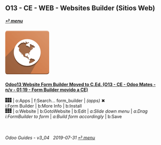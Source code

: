 ## O13 - CE - WEB - Websites Builder (Sitios Web)
#### [_&#x23CE; menu_](/o13/ce/o13-ce-guides_menu.md)  
### ![web](/doc/img/website.png)

#### [Odoo13 Website Form Builder Moved to C.Ed. (O13 - CE - Odoo Mates - n/v - 01:19 - Form Builder movido a CE)](https://youtube.com/embed/o3WGNq4i344?autoplay=1&start=0&end=0&rel=0)  
[***Sync***]: # (o13-ee-web-websites_builder_guides)  
![apps](/doc/img/apps.png) | o:Apps | f:Search... form_builder | _(apps)_ &#x2716;  
i:Form Builder | b:More Info | b:Install  
![apps](/doc/img/apps.png) | o:Website | b:GotoWebsite | b:Edit | _a:Slide down menu_ | _a:Drag i:FormBuilder to form_ | _a:Build form accordingly_ | b:Save  

<br>
	
###### Odoo Guides - v3_04 &nbsp; 2019-07-31  [_&#x23CE; menu_](/o13/ce/o13-ce-guides_menu.md)  
